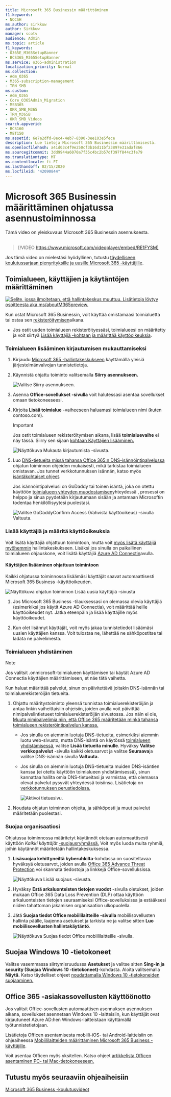```yaml
---
title: Microsoft 365 Businessin määrittäminen
f1.keywords:
- NOCSH
ms.author: sirkkuw
author: Sirkkuw
manager: scotv
audience: Admin
ms.topic: article
f1_keywords:
- O365E_M365SetupBanner
- BCS365_M365SetupBanner
ms.service: o365-administration
localization_priority: Normal
ms.collection:
- Adm_O365
- M365-subscription-management
- TRN_SMB
ms.custom:
- Adm_O365
- Core_O365Admin_Migration
- MSB365
- OKR_SMB_M365
- TRN_M365B
- OKR_SMB_Videos
search.appverid:
- BCS160
- MET150
ms.assetid: 6e7a2dfd-8ec4-4eb7-8390-3ee103e5fece
description: Lue tietoja Microsoft 365 Businessin määrittämisestä.
ms.openlocfilehash: a41d03c4f9e250cf3b16d11bf23897e31adaf866
ms.sourcegitcommit: 3dd9944a6070a7f35c4bc2b57df397f844c3fe79
ms.translationtype: MT
ms.contentlocale: fi-FI
ms.lasthandoff: 02/15/2020
ms.locfileid: "42090844"
---
```

# <a name="set-up-microsoft-365-business-in-the-setup-wizard"></a>Microsoft 365 Businessin määrittäminen ohjatussa asennustoiminnossa

Tämä video on yleiskuvaus Microsoft 365 Businessin asennuksesta.<br><br>

> [!VIDEO https://www.microsoft.com/videoplayer/embed/RE1FYSM] 

Jos tämä video on mielestäsi hyödyllinen, tutustu [täydelliseen koulutussarjaan pienyrityksille ja uusille Microsoft 365 -käyttäjille](https://support.office.com/article/6ab4bbcd-79cf-4000-a0bd-d42ce4d12816).

## <a name="add-your-domain-users-and-set-up-policies"></a>Toimialueen, käyttäjien ja käytäntöjen määrittäminen

[![Selite, jossa ilmoitetaan, että hallintakeskus muuttuu. Lisätietoja löytyy osoitteesta aka.ms/aboutM365preview.](../media/m365admincenterchanging.png)](https://docs.microsoft.com/office365/admin/microsoft-365-admin-center-preview)

Kun ostat Microsoft 365 Businessin, voit käyttää omistamaasi toimialuetta tai ostaa sen [rekisteröitymisen](sign-up.md)aikana.

- Jos ostit uuden toimialueen rekisteröityessäsi, toimialueesi on määritetty ja voit siirtyä [Lisää käyttäjiä -kohtaan ja määrittää käyttöoikeuksia](#add-users-and-assign-licenses).

### <a name="add-your-domain-to-personalize-sign-in"></a>Toimialueen lisääminen kirjautumisen mukauttamiseksi

1. Kirjaudu [Microsoft 365 -hallintakeskukseen](https://admin.microsoft.com) käyttämällä yleisiä järjestelmänvalvojan tunnistetietoja. 

2. Käynnistä ohjattu toiminto valitsemalla **Siirry asennukseen.**

    ![Valitse Siirry asennukseen.](../media/gotosetupinadmincenter.png)

3. Asenna **Office-sovellukset -sivulla** voit halutessasi asentaa sovellukset omaan tietokoneeseesi.
    
4. Kirjoita **Lisää toimialue** -vaiheeseen haluamasi toimialueen nimi (kuten contoso.com).

    > [!IMPORTANT]
    > Jos ostit toimialueen rekisteröitymisen aikana, lisää **toimialuevaihe** ei näy tässä. Siirry sen sijaan [kohtaan Käyttäjien lisääminen.](#add-users-and-assign-licenses)

    ![Näyttökuva Mukauta kirjautumista -sivusta.](../media/adddomain.png)

    
4. Luo [DNS-tietueita missä tahansa Office 365:n DNS-isännöintipalvelussa](https://docs.microsoft.com/office365/admin/get-help-with-domains/create-dns-records-at-any-dns-hosting-provider) ohjatun toiminnon ohjeiden mukaisesti, mikä tarkistaa toimialueen omistavan. Jos tunnet verkkotunnuksen isännän, katso myös [isäntäkohtaiset ohjeet](https://docs.microsoft.com/office365/admin/get-help-with-domains/set-up-your-domain-host-specific-instructions).

    Jos isännöintipalvelusi on GoDaddy tai toinen isäntä, joka on otettu käyttöön [toimialueen yhteyden muodostamisen](https://docs.microsoft.com/office365/admin/get-help-with-domains/domain-connect)yhteydessä , prosessi on helppo ja sinua pyydetään kirjautumaan sisään ja antamaan Microsoftin todentaa henkilöllisyytesi puolestasi.

    ![Valitse GoDaddyConfirm Access (Vahvista käyttöoikeus) -sivulla Valtuuta.](../media/godaddyauth.png)

### <a name="add-users-and-assign-licenses"></a>Lisää käyttäjiä ja määritä käyttöoikeuksia

Voit lisätä käyttäjiä ohjattuun toimintoon, mutta voit [myös lisätä käyttäjiä myöhemmin](add-users-m365b.md) hallintakeskukseen. Lisäksi jos sinulla on paikallinen toimialueen ohjauskone, voit lisätä käyttäjiä [Azure AD Connectin](https://docs.microsoft.com/azure/active-directory/hybrid/how-to-connect-install-express)avulla.

#### <a name="add-users-in-the-wizard"></a>Käyttäjien lisääminen ohjattuun toimintoon

Kaikki ohjatussa toiminnossa lisäämäsi käyttäjät saavat automaattisesti Microsoft 365 Business -käyttöoikeuden.

![Näyttökuva ohjatun toiminnon Lisää uusia käyttäjiä -sivusta](../media/addnewuserspage.png)

1. Jos Microsoft 365 Business -tilauksessasi on olemassa olevia käyttäjiä (esimerkiksi jos käytit Azure AD Connectia), voit määrittää heille käyttöoikeudet nyt. Jatka eteenpäin ja lisää käyttäjille myös käyttöoikeudet.

2. Kun olet lisännyt käyttäjät, voit myös jakaa tunnistetiedot lisäämäsi uusien käyttäjien kanssa. Voit tulostaa ne, lähettää ne sähköpostitse tai ladata ne palvelimesta.

### <a name="connect-your-domain"></a>Toimialueen yhdistäminen

> [!NOTE]
> Jos valitsit .onmicrosoft-toimialueen käyttämisen tai käytät Azure AD Connectia käyttäjien määrittämiseen, et näe tätä vaihetta.
  
Kun haluat määrittää palvelut, sinun on päivitettävä joitakin DNS-isännän tai toimialuerekisteröijän tietueita.
  
1. Ohjattu määritystoiminto yleensä tunnistaa toimialuerekisteröijän ja antaa linkin vaiheittaisiin ohjeisiin, joiden avulla voit päivittää nimipalvelintietueet toimialuerekisteröijän sivustossa. Jos näin ei ole, [Muuta nimipalvelimia niin, että Office 365 määritetään minkä tahansa toimialueen rekisteröintipalvelun kanssa.](https://support.office.com/article/a8b487a9-2a45-4581-9dc4-5d28a47010a2) 

    - Jos sinulla on aiemmin luotuja DNS-tietueita, esimerkiksi aiemmin luotu web-sivusto, mutta DNS-isäntä on käytössä [toimialueen yhdistämisessä](https://docs.microsoft.com/office365/admin/get-help-with-domains/domain-connect), valitse **Lisää tietueita minulle**. Hyväksy **Valitse verkkopalvelut** -sivulla kaikki oletusarvot ja valitse **Seuraava**ja valitse DNS-isännän sivulla **Valtuuta.**
    - Jos sinulla on aiemmin luotuja DNS-tietueita muiden DNS-isäntien kanssa (ei otettu käyttöön toimialueen yhdistämisessä), sinun kannattaa hallita omia DNS-tietueitasi ja varmistaa, että olemassa olevat palvelut pysyvät yhteydessä toisiinsa. Lisätietoja on [verkkotunnuksen perustiedoissa.](https://docs.microsoft.com/office365/admin/get-help-with-domains/dns-basics)

        ![Aktivoi tietuesivu.](../media/activaterecords.png)

2. Noudata ohjatun toiminnon ohjeita, ja sähköposti ja muut palvelut määritetään puolestasi.

### <a name="protect-your-organization"></a>Suojaa organisaatiosi 

Ohjatussa toiminnossa määritetyt käytännöt otetaan automaattisesti käyttöön *Kaikki käyttäjät* [-suojausryhmässä.](https://docs.microsoft.com/office365/admin/create-groups/compare-groups#security-groups) Voit myös luoda muita ryhmiä, joihin käytännöt määritetään hallintakeskuksessa.

1. **Lisäsuojaa kehittyneiltä kyberuhkilta**-kohdassa on suositeltavaa hyväksyä oletusarvot, joiden avulla [Office 365 Advance Threat Protection](https://docs.microsoft.com/microsoft-365/security/office-365-security/office-365-atp) voi skannata tiedostoja ja linkkejä Office-sovelluksissa.

    ![Näyttökuva Lisää suojaus -sivusta.](../media/increasetreatprotection.png)


2. Hyväksy **Estä arkaluonteisten tietojen vuodot** -sivulla oletukset, joiden mukaan Office 365 Data Loss Prevention (DLP) ottaa käyttöön arkaluonteisten tietojen seuraamiseksi Office-sovelluksissa ja estääksesi niiden tahattoman jakamisen organisaation ulkopuolella.

3. Jätä **Suojaa tiedot Office mobiililaitteille -sivulla** mobiilisovellusten hallinta päälle, laajenna asetukset ja tarkista ne ja valitse sitten **Luo mobiilisovellusten hallintakäytäntö**.

    ![Näyttökuva Suojaa tiedot Office mobiililaitteille -sivulla.](../media/protectdatainmobile.png)


## <a name="secure-windows-10-pcs"></a>Suojaa Windows 10 -tietokoneet

Valitse vasemmassa siirtymisruudussa **Asetukset** ja valitse sitten **Sing-in ja security (Suojaa** **Windows 10 -tietokoneet)**-kohdasta. Aloita valitsemalla **Näytä.** Katso täydelliset ohjeet [noudattamalla Windows 10 -tietokoneiden suojaaminen.](secure-win-10-pcs.md)

## <a name="deploy-office-365-client-apps"></a>Office 365 -asiakassovellusten käyttöönotto

Jos valitsit Office-sovellusten automaattisen asennuksen asennuksen aikana, sovellukset asennetaan Windows 10 -laitteisiin, kun käyttäjät ovat kirjautuneet Azure AD:hen Windows-laitteistaan käyttämällä työtunnistetietojaan.

Lisätietoja Officen asentamisesta mobiili-iOS- tai Android-laitteisiin on ohjeaiheessa [Mobiililaitteiden määrittäminen Microsoft 365 Business -käyttäjille](set-up-mobile-devices.md).

Voit asentaa Officen myös yksitellen. Katso ohjeet [artikkelista Officen asentaminen PC- tai Mac-tietokoneeseen.](https://support.office.com/article/4414eaaf-0478-48be-9c42-23adc4716658)

## <a name="see-also"></a>Tutustu myös seuraaviin ohjeaiheisiin

[Microsoft 365 Business -koulutusvideot](https://support.office.com/article/6ab4bbcd-79cf-4000-a0bd-d42ce4d12816)
